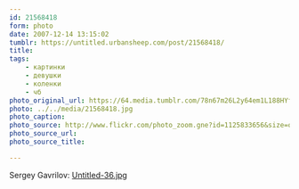 ```yaml
---
id: 21568418
form: photo
date: 2007-12-14 13:15:02
tumblr: https://untitled.urbansheep.com/post/21568418/
title:
tags:
    - картинки
    - девушки
    - коленки
    - чб
photo_original_url: https://64.media.tumblr.com/78n67m26L2y64em1L188HYfM_1280.jpg
photo: ../../media/21568418.jpg
photo_caption:
photo_source: http://www.flickr.com/photo_zoom.gne?id=1125833656&size=o
photo_source_url:
photo_source_title:

---
```


<p>Sergey Gavrilov: <a href="http://www.flickr.com/photos/serggavrilov/1125833656/">Untitled-36.jpg</a></p>
